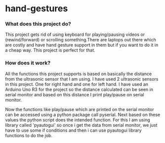 # hand-gestures
<h3>What does this project do?</h2>
<p>This project gets rid of using keyboard for playing/pausing videos or (rewind/forward) or scrolling something.There are laptops out there which are costly and have hand gesture support in them but if you want to do it in a cheap way. This project is perfect for that.</p>
  
<h3> How does it work? </h3>
<p>All the functions this project supports is based on basically the distance from the ultrasonic sensor that I am using. I have used 2 ultrasonic sensors in this project. One for right hand and one for left hand. I have used an Arduino Uno R3 for the project so the distance calculated can be seen in serial monitor and based on this distance I print play/pause on serial monitor.</p>
<p>Now the functions like play/pause which are printed on the serial monitor can be accessed using a python package call pyserial. Next based on these values the python script does the intended function. For this I am using library called 'pyautogui' so once i get the data from serial monitor, we just have to use some if conditions and then i can use pyautogui library functions to do the job.</p>
